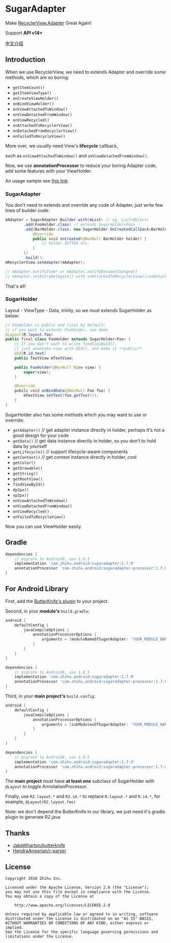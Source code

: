 SugarAdapter
===

Make [RecyclerView.Adapter](https://developer.android.com/reference/android/support/v7/widget/RecyclerView.Adapter.html "RecyclerView.Adapter") Great Again!

Support **API v14+**

[中文介绍](https://github.com/zhihu/SugarAdapter/blob/master/README_zh_CN.md "中文介绍")

## Introduction

When we use RecyclerView, we need to extends Adapter and override some methods, which are so boring:
 
 - `getItemCount()`
 - `getItemViewType()`
 - `onCreateViewHolder()`
 - `onBindViewHolder()`
 - `onViewAttachedToWindow()`
 - `onViewDetachedFromWindow()`
 - `onViewRecycled()`
 - `onAttachedToRecyclerView()`
 - `onDetachedFromRecyclerView()`
 - `onFailedToRecycleView()`
 
More over, we usually need View's **lifecycle** callback, 

such as `onViewAttachedToWindow()` and `onViewDetachedFromWindow()`.

Now, we use **annotationProcessor** to reduce your boring Adapter code, add some features with your ViewHolder.

An usage sample see [this link](https://github.com/zhihu/SugarAdapter/tree/master/app "zhihu/SugarAdapter/app/").

### SugarAdapter

You don't need to extends and override any code of Adapter, just write few lines of builder code:

```java
mAdapter = SugarAdapter.Builder.with(mList) // eg. List<Object>
        .add(FooHolder.class) // extends SugarHolder<Foo>
        .add(BarHolder.class, new SugarHolder.OnCreatedCallback<BarHolder>() { // extends SugarHolder<Bar>
            @Override
            public void onCreated(@NonNull BarHolder holder) {
                // holder.SETTER etc.
            }
        })
        .build();
mRecyclerView.setAdapter(mAdapter);

// mAdapter.notifyItem* or mAdapter.notifyDataSetChanged()
// mAdapter.setExtraDelegate() with onAttachedToRecyclerView()/onDetachedFromRecyclerView()
```

That's all!

### SugarHolder

Layout - ViewType - Data, trinity, so we must extends SugarHolder as below:

```java
// FooHolder is public and final by default;
// if you want to extends FooHolder, see demo
@Layout(R.layout.foo) 
public final class FooHolder extends SugarHolder<Foo> {
    // If you don't want to write findViewById(), 
    // just annotate view with @Id(), and make it **public**
    @Id(R.id.text)
    public TextView mTextView;

    public FooHolder(@NonNull View view) {
        super(view);
    }

    @Override
    pubilc void onBindData(@NonNull Foo foo) {
        mTextView.setText(foo.getText());
    }
}
```

SugarHolder also has some methods which you may want to use or override:

 - `getAdapter()`   // get adapter instance directly in holder, perhaps it's not a good design for your code
 - `getData()`      // get data instance directly in holder, so you don't to hold data by yourself
 - `getLifecycle()` // support lifecycle-aware components
 - `getContext()`   // get context instance directly in holder, cool
 - `getColor()`
 - `getDrawable()`
 - `getString()`
 - `getRootView()`
 - `findViewById()`
 - `dp2px()`
 - `sp2px()`
 - `onViewAttachedToWindow()`
 - `onViewDetachedFromWindow()`
 - `onViewRecycled()`
 - `onFailedToRecycleView()`

Now you can use ViewHolder easily.

## Gradle

```groovy
dependencies {
    // migrate to AndroidX, use 1.8.5
    implementation 'com.zhihu.android:sugaradapter:1.7.9'
    annotationProcessor 'com.zhihu.android:sugaradapter-processor:1.7.9'
}
```

## For Android Library

First, add the [ButterKnife's plugin](https://github.com/JakeWharton/butterknife#library-projects "ButterKnife's plugin") to your project.

Second, in your **module's** `build.gradle`:

```groovy
android {
    defaultConfig {
        javaCompileOptions {
            annotationProcessorOptions {
                arguments = [moduleNameOfSugarAdapter: 'YOUR_MODULE_NAME']
            }
        }
    }
}

dependencies {
    // migrate to AndroidX, use 1.8.5
    implementation 'com.zhihu.android:sugaradapter:1.7.9' 
    annotationProcessor 'com.zhihu.android:sugaradapter-processor:1.7.9'
}
```

Third, in your **main project's** `build.config`:

```groovy
android {
    defaultConfig {
        javaCompileOptions {
            annotationProcessorOptions {
                arguments = [subModulesOfSugarAdapter: 'YOUR_MODULE_NAME_1, YOUR_MODULE_NAME_...']
            }
        }
    }
}

dependencies {
    // migrate to AndroidX, use 1.8.5
    implementation 'com.zhihu.android:sugaradapter:1.7.9' 
    annotationProcessor 'com.zhihu.android:sugaradapter-processor:1.7.9'
}
```

The **main project** must have **at least one** subclass of SugarHolder with `@Layout` to toggle AnnotationProcessor.

Finally, use `R2.layout.*` and `R2.id.*` to replace `R.layout.*` and `R.id.*`, for example, `@Layout(R2.layout.foo)`

Note: we don't depend the ButterKnife in our library, we just need it's gradle plugin to generate R2.java

## Thanks

 - [JakeWharton/butterknife](https://github.com/JakeWharton/butterknife "JakeWharton/butterknife")
 - [HendraAnggrian/r-parser](https://github.com/HendraAnggrian/r-parser "HendraAnggrian/r-parser")

## License

    Copyright 2018 Zhihu Inc.

    Licensed under the Apache License, Version 2.0 (the "License");
    you may not use this file except in compliance with the License.
    You may obtain a copy of the License at

        http://www.apache.org/licenses/LICENSE-2.0

    Unless required by applicable law or agreed to in writing, software
    distributed under the License is distributed on an "AS IS" BASIS,
    WITHOUT WARRANTIES OR CONDITIONS OF ANY KIND, either express or implied.
    See the License for the specific language governing permissions and
    limitations under the License.
